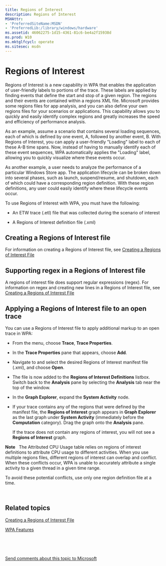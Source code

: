 ```yaml
---
title: Regions of Interest
description: Regions of Interest
MSHAttr:
- 'PreferredSiteName:MSDN'
- 'PreferredLib:/library/windows/hardware'
ms.assetid: 46062275-1d15-4361-81c6-be4a2f15938d
ms.prod: W10
ms.mktglfcycl: operate
ms.sitesec: msdn
---
```


# Regions of Interest


Regions of Interest is a new capability in WPA that enables the application of user-friendly labels to portions of the trace. These labels are applied by finding events that define the start and stop of a given region. The regions and their events are contained within a regions XML file. Microsoft provides some regions files for app analysis, and you can also define your own regions files for your scenarios or applications. This capability allows you to quickly and easily identify complex regions and greatly increases the speed and efficiency of performance analysis.

As an example, assume a scenario that contains several loading sequences, each of which is defined by one event, A, followed by another event, B. With Regions of Interest, you can apply a user-friendly "Loading" label to each of these A-B time spans. Now, instead of having to manually identify each of these event sequences, WPA automatically applies the "Loading" label, allowing you to quickly visualize where these events occur.

As another example, a user needs to analyze the performance of a particular Windows Store app. The application lifecycle can be broken down into several phases, such as launch, suspend/resume, and shutdown, each of which could have a corresponding region definition. With these region definitions, any user could easily identify where these lifecycle events occur.

To use Regions of Interest with WPA, you must have the following:

-   An ETW trace (.etl) file that was collected during the scenario of interest

-   A Regions of Interest definition file (.xml)

## Creating a Regions of Interest file


For information on creating a Regions of Interest file, see [Creating a Regions of Interest File](creating-a-regions-of-interest-file.md)

## Supporting regex in a Regions of Interest file


A regions of interest file does support regular expressions (regex). For information on regex and creating new lines in a Regions of Interest file, see [Creating a Regions of Interest File](creating-a-regions-of-interest-file.md)

## Applying a Regions of Interest file to an open trace


You can use a Regions of Interest file to apply additional markup to an open trace in WPA:

-   From the menu, choose **Trace**, **Trace Properties**.

-   In the **Trace Properties** pane that appears, choose **Add**.

-   Navigate to and select the desired Regions of Interest manifest file (.xml), and choose **Open**.

-   The file is now added to the **Regions of Interest Definitions** listbox. Switch back to the **Analysis** pane by selecting the **Analysis** tab near the top of the window.

-   In the **Graph Explorer**, expand the **System Activity** node.

-   If your trace contains any of the regions that were defined by the manifest file, the **Regions of Interest** graph appears in **Graph Explorer** as the last graph under **System Activity** (immediately before the **Computation** category). Drag the graph onto the **Analysis** pane.

    If the trace does not contain any regions of interest, you will not see a **Regions of Interest** graph.

**Note**  
The Attributed CPU Usage table relies on regions of interest definitions to attribute CPU usage to different activities. When you use multiple regions files, different regions of interest can overlap and conflict. When these conflicts occur, WPA is unable to accurately attribute a single activity to a given thread in a given time range.

To avoid these potential conflicts, use only one region definition file at a time.

 

## Related topics


[Creating a Regions of Interest File](creating-a-regions-of-interest-file.md)

[WPA Features](wpa-features.md)

 

 

[Send comments about this topic to Microsoft](mailto:wsddocfb@microsoft.com?subject=Documentation%20feedback%20%5Bp_wpt\hw_design%5D:%20Regions%20of%20Interest%20%20RELEASE:%20%285/3/2016%29&body=%0A%0APRIVACY%20STATEMENT%0A%0AWe%20use%20your%20feedback%20to%20improve%20the%20documentation.%20We%20don't%20use%20your%20email%20address%20for%20any%20other%20purpose,%20and%20we'll%20remove%20your%20email%20address%20from%20our%20system%20after%20the%20issue%20that%20you're%20reporting%20is%20fixed.%20While%20we're%20working%20to%20fix%20this%20issue,%20we%20might%20send%20you%20an%20email%20message%20to%20ask%20for%20more%20info.%20Later,%20we%20might%20also%20send%20you%20an%20email%20message%20to%20let%20you%20know%20that%20we've%20addressed%20your%20feedback.%0A%0AFor%20more%20info%20about%20Microsoft's%20privacy%20policy,%20see%20http://privacy.microsoft.com/default.aspx. "Send comments about this topic to Microsoft")





